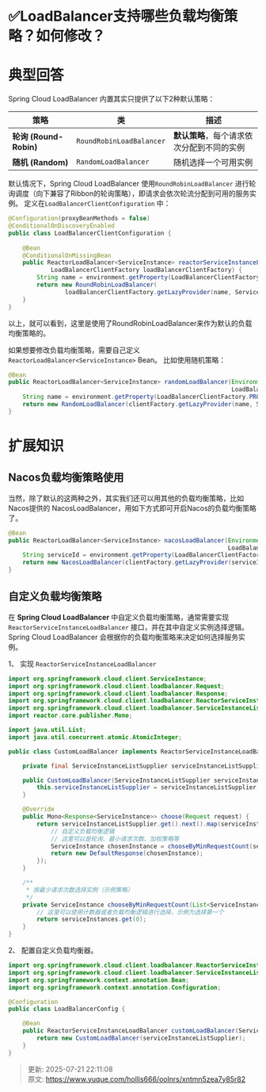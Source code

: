 # ✅LoadBalancer支持哪些负载均衡策略？如何修改？

# 典型回答


Spring Cloud LoadBalancer 内置其实只提供了以下2种默认策略：

| **策略** | **类** | **描述** |
| --- | --- | --- |
| **轮询 (Round-Robin)** | `RoundRobinLoadBalancer` | **默认策略**，每个请求依次分配到不同的实例 |
| **随机 (Random)** | `RandomLoadBalancer` | 随机选择一个可用实例 |




默认情况下，Spring Cloud LoadBalancer 使用`RoundRobinLoadBalancer` 进行轮询调度（向下兼容了Ribbon的轮询策略），即请求会依次轮流分配到可用的服务实例。  定义在`LoadBalancerClientConfiguration` 中：



```java
@Configuration(proxyBeanMethods = false)
@ConditionalOnDiscoveryEnabled
public class LoadBalancerClientConfiguration {
	
	@Bean
	@ConditionalOnMissingBean
	public ReactorLoadBalancer<ServiceInstance> reactorServiceInstanceLoadBalancer(Environment environment,
			LoadBalancerClientFactory loadBalancerClientFactory) {
		String name = environment.getProperty(LoadBalancerClientFactory.PROPERTY_NAME);
		return new RoundRobinLoadBalancer(
				loadBalancerClientFactory.getLazyProvider(name, ServiceInstanceListSupplier.class), name);
	}
}
```



以上，就可以看到，这里是使用了RoundRobinLoadBalancer来作为默认的负载均衡策略的。





如果想要修改负载均衡策略，需要自己定义 `ReactorLoadBalancer<ServiceInstance>` Bean。  比如使用随机策略：



```java
@Bean
public ReactorLoadBalancer<ServiceInstance> randomLoadBalancer(Environment environment,
                                                               LoadBalancerClientFactory clientFactory) {
    String name = environment.getProperty(LoadBalancerClientFactory.PROPERTY_NAME);
    return new RandomLoadBalancer(clientFactory.getLazyProvider(name, ServiceInstanceListSupplier.class), name);
}
```



# 扩展知识


## Nacos负载均衡策略使用


当然，除了默认的这两种之外，其实我们还可以用其他的负载均衡策略，比如Nacos提供的 NacosLoadBalancer，用如下方式即可开启Nacos的负载均衡策略了。



```java
@Bean
public ReactorLoadBalancer<ServiceInstance> nacosLoadBalancer(Environment environment,
                                                              LoadBalancerClientFactory clientFactory) {
    String serviceId = environment.getProperty(LoadBalancerClientFactory.PROPERTY_NAME);
    return new NacosLoadBalancer(clientFactory.getLazyProvider(serviceId, ServiceInstanceListSupplier.class), serviceId);
}

```



## 自定义负载均衡策略


在 **Spring Cloud LoadBalancer** 中自定义负载均衡策略，通常需要实现 `ReactorServiceInstanceLoadBalancer` 接口，并在其中自定义实例选择逻辑。Spring Cloud LoadBalancer 会根据你的负载均衡策略来决定如何选择服务实例。  



1、 实现 `ReactorServiceInstanceLoadBalancer`



```java
import org.springframework.cloud.client.ServiceInstance;
import org.springframework.cloud.client.loadbalancer.Request;
import org.springframework.cloud.client.loadbalancer.Response;
import org.springframework.cloud.client.loadbalancer.ReactorServiceInstanceLoadBalancer;
import org.springframework.cloud.client.loadbalancer.ServiceInstanceListSupplier;
import reactor.core.publisher.Mono;

import java.util.List;
import java.util.concurrent.atomic.AtomicInteger;

public class CustomLoadBalancer implements ReactorServiceInstanceLoadBalancer {

    private final ServiceInstanceListSupplier serviceInstanceListSupplier;

    public CustomLoadBalancer(ServiceInstanceListSupplier serviceInstanceListSupplier) {
        this.serviceInstanceListSupplier = serviceInstanceListSupplier;
    }

    @Override
    public Mono<Response<ServiceInstance>> choose(Request request) {
        return serviceInstanceListSupplier.get().next().map(serviceInstances -> {
            // 自定义负载均衡逻辑
            // 这里可以是轮询、最小请求次数、加权策略等
            ServiceInstance chosenInstance = chooseByMinRequestCount(serviceInstances);
            return new DefaultResponse(chosenInstance);
        });
    }

    /**
     * 按最少请求次数选择实例（示例策略）
     */
    private ServiceInstance chooseByMinRequestCount(List<ServiceInstance> serviceInstances) {
        // 这里可以使用计数器或者负载均衡逻辑进行选择，示例为选择第一个
        return serviceInstances.get(0); 
    }
}
```



2、 配置自定义负载均衡器。



```java
import org.springframework.cloud.client.loadbalancer.ReactorServiceInstanceLoadBalancer;
import org.springframework.cloud.client.loadbalancer.ServiceInstanceListSupplier;
import org.springframework.context.annotation.Bean;
import org.springframework.context.annotation.Configuration;

@Configuration
public class LoadBalancerConfig {

    @Bean
    public ReactorServiceInstanceLoadBalancer customLoadBalancer(ServiceInstanceListSupplier serviceInstanceListSupplier) {
        return new CustomLoadBalancer(serviceInstanceListSupplier);
    }
}
```









> 更新: 2025-07-21 22:11:08  
> 原文: <https://www.yuque.com/hollis666/oolnrs/xntmn5zea7y85r82>